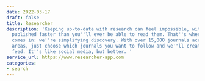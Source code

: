 ```yaml
---
date: 2022-03-17
draft: false
title: Researcher
description: 'Keeping up-to-date with research can feel impossible, with papers being
  published faster than you''ll ever be able to read them. That''s where Researcher
  comes in: we''re simplifying discovery. With over 15,000 journals across 10 research
  areas, just choose which journals you want to follow and we''ll create you a personalised
  feed. It''s like social media, but better. '
service_url: https://www.researcher-app.com
categories:
- search
---
```



